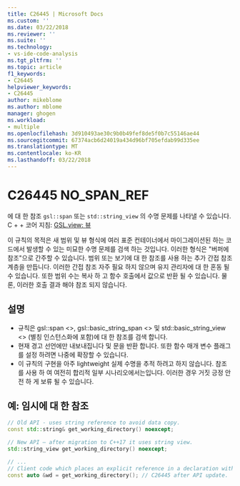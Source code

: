 ```yaml
---
title: C26445 | Microsoft Docs
ms.custom: ''
ms.date: 03/22/2018
ms.reviewer: ''
ms.suite: ''
ms.technology:
- vs-ide-code-analysis
ms.tgt_pltfrm: ''
ms.topic: article
f1_keywords:
- C26445
helpviewer_keywords:
- C26445
author: mikeblome
ms.author: mblome
manager: ghogen
ms.workload:
- multiple
ms.openlocfilehash: 3d910493ae30c9b0b49fef8de5f0b7c55146ae44
ms.sourcegitcommit: 67374acb6d24019a434d96bf705efdab99d335ee
ms.translationtype: MT
ms.contentlocale: ko-KR
ms.lasthandoff: 03/22/2018
---
```

# <a name="c26445-nospanref"></a>C26445 NO_SPAN_REF
에 대 한 참조 `gsl::span` 또는 `std::string_view` 의 수명 문제를 나타낼 수 있습니다.
C + + 코어 지침: [GSL.view: 뷰](https://github.com/isocpp/CppCoreGuidelines/blob/master/CppCoreGuidelines.md#gslview-views)

이 규칙의 목적은 새 범위 및 뷰 형식에 여러 표준 컨테이너에서 마이그레이션된 하는 코드에서 발생할 수 있는 미묘한 수명 문제를 검색 하는 것입니다. 이러한 형식은 "버퍼에 참조"으로 간주할 수 있습니다. 범위 또는 보기에 대 한 참조를 사용 하는 추가 간접 참조 계층을 만듭니다. 이러한 간접 참조 자주 필요 하지 않으며 유지 관리자에 대 한 혼동 될 수 있습니다. 또한 범위 수는 복사 하 고 함수 호출에서 값으로 반환 될 수 있습니다. 물론, 이러한 호출 결과 해야 참조 되지 않습니다.

## <a name="remarks"></a>설명

- 규칙은 gsl::span <>, gsl::basic_string_span <> 및 std::basic_string_view <> (별칭 인스턴스화에 포함)에 대 한 참조를 검색 합니다.
- 현재 경고 선언에만 내보내집니다 및 문을 반환 합니다. 또한 함수 매개 변수 플래그를 설정 하려면 나중에 확장할 수 있습니다.
- 이 규칙의 구현을 아주 lightweight 실제 수명을 추적 하려고 하지 않습니다. 참조를 사용 하 여 여전히 합리적 일부 시나리오에서는입니다. 이러한 경우 거짓 긍정 안전 하 게 보류 될 수 있습니다.

## <a name="example-reference-to-a-temporary"></a>예: 임시에 대 한 참조

```cpp
// Old API - uses string reference to avoid data copy.
const std::string& get_working_directory() noexcept;

// New API – after migration to C++17 it uses string view.
std::string_view get_working_directory() noexcept;

// ...
// Client code which places an explicit reference in a declaration with auto specifier.
const auto &wd = get_working_directory(); // C26445 after API update.
```

